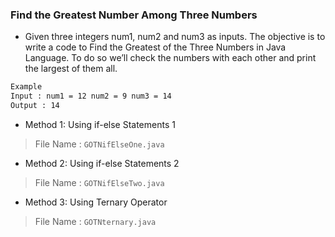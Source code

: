 ### Find the Greatest Number Among Three Numbers

- Given three integers num1, num2 and num3 as inputs. The objective is to write a code to Find the Greatest of the Three Numbers in Java Language. To do so we’ll check the numbers with each other and print the largest of them all.

```bash
Example
Input : num1 = 12 num2 = 9 num3 = 14
Output : 14
```

- Method 1: Using if-else Statements 1
> File Name : `GOTNifElseOne.java`
- Method 2: Using if-else Statements 2
> File Name : `GOTNifElseTwo.java`
- Method 3: Using Ternary Operator
> File Name : `GOTNternary.java`